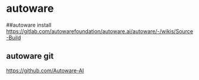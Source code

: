 # autoware

##autoware install
https://gitlab.com/autowarefoundation/autoware.ai/autoware/-/wikis/Source-Build

## autoware git
https://github.com/Autoware-AI
